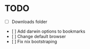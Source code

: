 # TODO
- [ ] Downloads folder
- [ ] Add darwin options to bookmarks
- [ ] Change default browser
- [ ] Fix nix bootstraping
